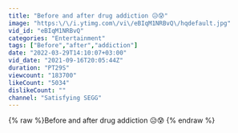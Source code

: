 ```yaml
---
title: "Before and after drug addiction 😥😰"
image: "https:\/\/i.ytimg.com\/vi\/eBIqM1NRBvQ\/hqdefault.jpg"
vid_id: "eBIqM1NRBvQ"
categories: "Entertainment"
tags: ["Before","after","addiction"]
date: "2022-03-29T14:10:07+03:00"
vid_date: "2021-09-16T20:05:44Z"
duration: "PT29S"
viewcount: "183700"
likeCount: "5034"
dislikeCount: ""
channel: "Satisfying SEGG"
---
```

{% raw %}Before and after drug addiction 😥😰 {% endraw %}
